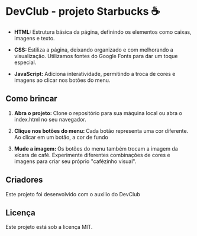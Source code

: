<h1>DevClub - projeto Starbucks ☕</h1>
<ul>
  <li>
    <p>
      <b>HTML: </b>
      Estrutura básica da página, definindo os elementos como caixas, imagens e texto.
    </p>
  </li>
  <li>
    <p>
      <b>CSS: </b>
      Estiliza a página, deixando organizado e com melhorando a visualização. Utilizamos fontes do Google Fonts para dar
      um toque especial.
    </p>
  </li>
  <li>
    <p>
      <b>JavaScript: </b>
      Adiciona interatividade, permitindo a troca de cores e imagens ao clicar nos botões do menu.
    </p>
  </li>
</ul>

<h2>Como brincar</h2>
<ol>
  <li>
    <p><b>Abra o projeto: </b> Clone o repositório para sua máquina local ou abra o index.html no seu navegador.</p>
  </li>

  <li>
    <p><b>Clique nos botões do menu: </b> Cada botão representa uma cor diferente. Ao clicar em um botão, a cor de fundo
    </p>
  </li>

  <li>
    <p><b>Mude a imagem: </b>Os botões do menu também trocam a imagem da xícara de café. Experimente diferentes
      combinações de cores e imagens para criar seu próprio "cafézinho visual".</p>
  </li>
</ol>

<h2>Criadores</h2>
<p>Este projeto foi desenvolvido com o auxilio do DevClub</p>

<h2>Licença</h2>
 <p>Este projeto está sob a licença MIT.</p>
